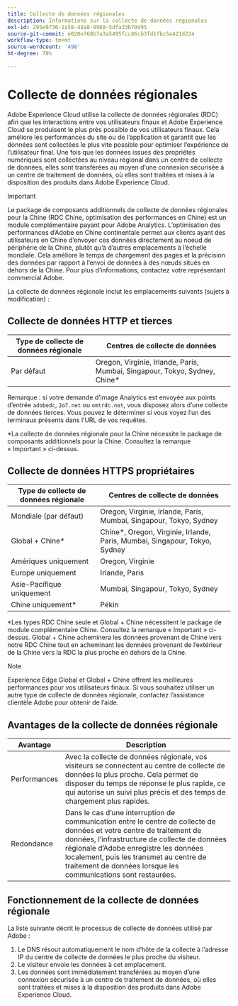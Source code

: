 ```yaml
---
title: Collecte de données régionales
description: Informations sur la collecte de données régionales
exl-id: 295e9736-2a58-48a8-9968-5dfa33b70d95
source-git-commit: e020e768b7a3a5495fcc86cb3fd1fbc5a421d224
workflow-type: tm+mt
source-wordcount: '498'
ht-degree: 78%

---
```


# Collecte de données régionales

Adobe Experience Cloud utilise la collecte de données régionales (RDC) afin que les interactions entre vos utilisateurs finaux et Adobe Experience Cloud se produisent le plus près possible de vos utilisateurs finaux. Cela améliore les performances du site ou de l’application et garantit que les données sont collectées le plus vite possible pour optimiser l’expérience de l’utilisateur final. Une fois que les données issues des propriétés numériques sont collectées au niveau régional dans un centre de collecte de données, elles sont transférées au moyen d’une connexion sécurisée à un centre de traitement de données, où elles sont traitées et mises à la disposition des produits dans Adobe Experience Cloud.

>[!IMPORTANT]
>
>Le package de composants additionnels de collecte de données régionales pour la Chine (RDC Chine, optimisation des performances en Chine) est un module complémentaire payant pour Adobe Analytics. L’optimisation des performances d’Adobe en Chine continentale permet aux clients ayant des utilisateurs en Chine d’envoyer ces données directement au noeud de périphérie de la Chine, plutôt qu’à d’autres emplacements à l’échelle mondiale. Cela améliore le temps de chargement des pages et la précision des données par rapport à lʼenvoi de données à des nœuds situés en dehors de la Chine. Pour plus dʼinformations, contactez votre représentant commercial Adobe.

La collecte de données régionale inclut les emplacements suivants (sujets à modification) :

## Collecte de données HTTP et tierces

| Type de collecte de données régionale | Centres de collecte de données |
|---------------------|-------------------|
| Par défaut | Oregon, Virginie, Irlande, Paris, Mumbai, Singapour, Tokyo, Sydney, Chine* |

Remarque : si votre demande dʼimage Analytics est envoyée aux points d’entrée `adobedc`, `2o7.net` ou `omtrdc.net`, vous disposez alors dʼune collecte de données tierces. Vous pouvez le déterminer si vous voyez l’un des terminaux présents dans l’URL de vos requêtes.

*La collecte de données régionale pour la Chine nécessite le package de composants additionnels pour la Chine. Consultez la remarque « Important » ci-dessus.

## Collecte de données HTTPS propriétaires

| Type de collecte de données régionale | Centres de collecte de données |
|---------------------|-------------------|
| Mondiale (par défaut) | Oregon, Virginie, Irlande, Paris, Mumbai, Singapour, Tokyo, Sydney |
| Global + Chine* | Chine*, Oregon, Virginie, Irlande, Paris, Mumbai, Singapour, Tokyo, Sydney |
| Amériques uniquement | Oregon, Virginie |
| Europe uniquement | Irlande, Paris |
| Asie-Pacifique uniquement | Mumbai, Singapour, Tokyo, Sydney |
| Chine uniquement* | Pékin |

*Les types RDC Chine seule et Global + Chine nécessitent le package de module complémentaire Chine. Consultez la remarque « Important » ci-dessus. Global + Chine acheminera les données provenant de Chine vers notre RDC Chine tout en acheminant les données provenant de l’extérieur de la Chine vers la RDC la plus proche en dehors de la Chine.

>[!NOTE]
>Experience Edge Global et Global + Chine offrent les meilleures performances pour vos utilisateurs finaux. Si vous souhaitez utiliser un autre type de collecte de données régionale, contactez l’assistance clientèle Adobe pour obtenir de l’aide.

## Avantages de la collecte de données régionale

| Avantage | Description |
| --- | --- |
| Performances | Avec la collecte de données régionale, vos visiteurs se connectent au centre de collecte de données le plus proche. Cela permet de disposer du temps de réponse le plus rapide, ce qui autorise un suivi plus précis et des temps de chargement plus rapides. |
| Redondance | Dans le cas dʼune interruption de communication entre le centre de collecte de données et votre centre de traitement de données, lʼinfrastructure de collecte de données régionale dʼAdobe enregistre les données localement, puis les transmet au centre de traitement de données lorsque les communications sont restaurées. |

## Fonctionnement de la collecte de données régionale

La liste suivante décrit le processus de collecte de données utilisé par Adobe :

1. Le DNS résout automatiquement le nom d’hôte de la collecte à l’adresse IP du centre de collecte de données le plus proche du visiteur.
1. Le visiteur envoie les données à cet emplacement.
1. Les données sont immédiatement transférées au moyen d’une connexion sécurisée à un centre de traitement de données, où elles sont traitées et mises à la disposition des produits dans Adobe Experience Cloud.
